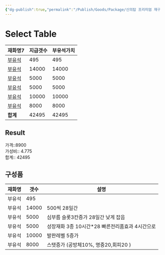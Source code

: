 ```yaml
---
{"dg-publish":true,"permalink":"/Publish/Goods/Package/신의탑 프리미엄 재구매/"}
---
```



# Select Table
<div><table class="dataview table-view-table"><thead class="table-view-thead"><tr class="table-view-tr-header"><th class="table-view-th"><span>재화명</span><span class="dataview small-text">7</span></th><th class="table-view-th"><span>지급갯수</span></th><th class="table-view-th"><span>부유석가치</span></th></tr></thead><tbody class="table-view-tbody"><tr><td><span><a data-tooltip-position="top" aria-label="Publish/Goods/Currencies/부유석.md" data-href="Publish/Goods/Currencies/부유석.md" href="Publish/Goods/Currencies/부유석.md" class="internal-link" target="_blank" rel="noopener nofollow">부유석</a></span></td><td>495</td><td>495</td></tr><tr><td><span><a data-tooltip-position="top" aria-label="Publish/Goods/Currencies/부유석.md" data-href="Publish/Goods/Currencies/부유석.md" href="Publish/Goods/Currencies/부유석.md" class="internal-link" target="_blank" rel="noopener nofollow">부유석</a></span></td><td>14000</td><td>14000</td></tr><tr><td><span><a data-tooltip-position="top" aria-label="Publish/Goods/Currencies/부유석.md" data-href="Publish/Goods/Currencies/부유석.md" href="Publish/Goods/Currencies/부유석.md" class="internal-link" target="_blank" rel="noopener nofollow">부유석</a></span></td><td>5000</td><td>5000</td></tr><tr><td><span><a data-tooltip-position="top" aria-label="Publish/Goods/Currencies/부유석.md" data-href="Publish/Goods/Currencies/부유석.md" href="Publish/Goods/Currencies/부유석.md" class="internal-link" target="_blank" rel="noopener nofollow">부유석</a></span></td><td>5000</td><td>5000</td></tr><tr><td><span><a data-tooltip-position="top" aria-label="Publish/Goods/Currencies/부유석.md" data-href="Publish/Goods/Currencies/부유석.md" href="Publish/Goods/Currencies/부유석.md" class="internal-link" target="_blank" rel="noopener nofollow">부유석</a></span></td><td>10000</td><td>10000</td></tr><tr><td><span><a data-tooltip-position="top" aria-label="Publish/Goods/Currencies/부유석.md" data-href="Publish/Goods/Currencies/부유석.md" href="Publish/Goods/Currencies/부유석.md" class="internal-link" target="_blank" rel="noopener nofollow">부유석</a></span></td><td>8000</td><td>8000</td></tr><tr><td><span><strong>합계</strong></span></td><td>42495</td><td>42495</td></tr></tbody></table></div><p><span><h2 data-heading="Result" dir="auto">Result</h2></span></p><span><span>가격::8900 <br></span></span><span><span>가성비:: 4.775 <br></span></span><span><span>합계:: 42495</span></span>

## 구성품
| **재화명** | **갯수** | **설명**                            |
| ------- | ------ | ----------------------------- |
| 부유석     | 495    |                               |
| 부유석     | 14000  | 500씩 28일간                     |
| 부유석     | 5000  | 심부름 슬롯3칸증가 28일간 낮게 잡음       |
| 부유석     | 5000  | 성장재화 3종 10시간*28 빠른전리품효과 4시간으로 |
| 부유석     | 10000  | 발판레벨 5증가                      |
| 부유석     | 8000   | 스탯증가 (공방체10%, 명중20,회피20 )     |


